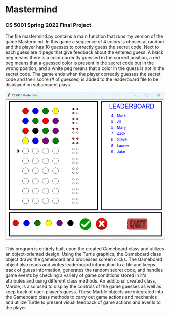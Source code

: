 # Mastermind

### CS 5001 Spring 2022 Final Project

The file mastermind.py contains a main function that runs my version
of the game Mastermind. In this game a sequence of 4 colors is chosen
at random and the player has 10 guesses to correctly guess the secret
code. Next to each guess are 4 pegs that give feedback about the entered
guess. A black peg means there is a color correctly guessed in the
correct position, a red peg means that a guessed color is present in the
secret code but in the wrong position, and a white peg means that a
color in the guess is not in the secret code. The game ends when the
player correctly guesses the secret code and their score (# of guesses)
is added to the leaderboard file to be displayed on subsequent plays.

<img src="media/game_screenshot.gif"/>

This program is entirely built upon the created Gameboard class and
utilizes an object-oriented design. Using the Turtle graphics, the
Gameboard class object draws the gameboard and processes screen clicks.
The Gameboard object also reads and writes leaderboard information to a
file and keeps track of guess information, generates the random secret
code, and handles game events by checking a variety of game conditions
stored in it's attributes and using different class methods.
An additonal created class, Marble, is also used to display the controls
of the game guesses as well as keep track of each player's guess.
These Marble objects are integrated into the Gameboard class methods
to carry out game actions and mechanics and utilize Turtle to present
visual feedback of game actions and events to the player.
